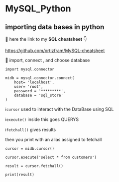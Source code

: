 # MySQL_Python
## importing data bases in python 
🌟 here the link to my **SQL cheatsheet** 👇

https://github.com/ortizfram/MySQL-cheatsheet


🧮 import, connect , and choose database
```
import mysql.connector

midb = mysql.connector.connect(
    host= 'localhost',
    user= 'root',
    password = '*********',
    database = 'sql_store'
)
```
ℹ️`cursor` used to interact with the DataBase using SQL 

ℹ️`execute()` inside this goes QUERYS

ℹ️`fetchall()` gives results 

then you print with an alias assigned to fetchall
```
cursor = midb.cursor()

cursor.execute('select * from customers')

result = cursor.fetchall()

print(result)
```
